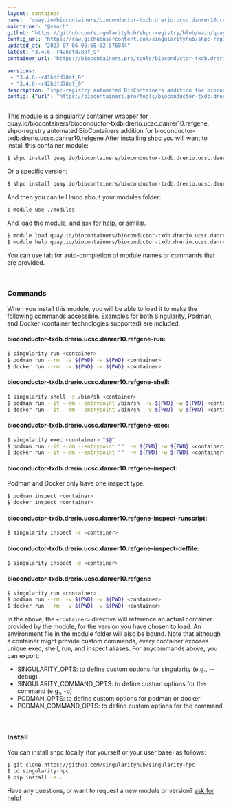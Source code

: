 ```yaml
---
layout: container
name:  "quay.io/biocontainers/bioconductor-txdb.drerio.ucsc.danrer10.refgene"
maintainer: "@vsoch"
github: "https://github.com/singularityhub/shpc-registry/blob/main/quay.io/biocontainers/bioconductor-txdb.drerio.ucsc.danrer10.refgene/container.yaml"
config_url: "https://raw.githubusercontent.com/singularityhub/shpc-registry/main/quay.io/biocontainers/bioconductor-txdb.drerio.ucsc.danrer10.refgene/container.yaml"
updated_at: "2023-07-06 06:58:52.576844"
latest: "3.4.6--r42hdfd78af_9"
container_url: "https://biocontainers.pro/tools/bioconductor-txdb.drerio.ucsc.danrer10.refgene"

versions:
 - "3.4.6--r41hdfd78af_8"
 - "3.4.6--r42hdfd78af_9"
description: "shpc-registry automated BioContainers addition for bioconductor-txdb.drerio.ucsc.danrer10.refgene"
config: {"url": "https://biocontainers.pro/tools/bioconductor-txdb.drerio.ucsc.danrer10.refgene", "maintainer": "@vsoch", "description": "shpc-registry automated BioContainers addition for bioconductor-txdb.drerio.ucsc.danrer10.refgene", "latest": {"3.4.6--r42hdfd78af_9": "sha256:1e7fbc1a5363defa46c224714ea9c81b87a9e17cc736c0f3f9be21c1e72d2ed1"}, "tags": {"3.4.6--r41hdfd78af_8": "sha256:d7e6136c54c794171f29e91b9c22e8800ffd898e5644b0d64bde57e5186eee20", "3.4.6--r42hdfd78af_9": "sha256:1e7fbc1a5363defa46c224714ea9c81b87a9e17cc736c0f3f9be21c1e72d2ed1"}, "docker": "quay.io/biocontainers/bioconductor-txdb.drerio.ucsc.danrer10.refgene"}
---
```


This module is a singularity container wrapper for quay.io/biocontainers/bioconductor-txdb.drerio.ucsc.danrer10.refgene.
shpc-registry automated BioContainers addition for bioconductor-txdb.drerio.ucsc.danrer10.refgene
After [installing shpc](#install) you will want to install this container module:


```bash
$ shpc install quay.io/biocontainers/bioconductor-txdb.drerio.ucsc.danrer10.refgene
```

Or a specific version:

```bash
$ shpc install quay.io/biocontainers/bioconductor-txdb.drerio.ucsc.danrer10.refgene:3.4.6--r42hdfd78af_9
```

And then you can tell lmod about your modules folder:

```bash
$ module use ./modules
```

And load the module, and ask for help, or similar.

```bash
$ module load quay.io/biocontainers/bioconductor-txdb.drerio.ucsc.danrer10.refgene/3.4.6--r42hdfd78af_9
$ module help quay.io/biocontainers/bioconductor-txdb.drerio.ucsc.danrer10.refgene/3.4.6--r42hdfd78af_9
```

You can use tab for auto-completion of module names or commands that are provided.

<br>

### Commands

When you install this module, you will be able to load it to make the following commands accessible.
Examples for both Singularity, Podman, and Docker (container technologies supported) are included.

#### bioconductor-txdb.drerio.ucsc.danrer10.refgene-run:

```bash
$ singularity run <container>
$ podman run --rm  -v ${PWD} -w ${PWD} <container>
$ docker run --rm  -v ${PWD} -w ${PWD} <container>
```

#### bioconductor-txdb.drerio.ucsc.danrer10.refgene-shell:

```bash
$ singularity shell -s /bin/sh <container>
$ podman run --it --rm --entrypoint /bin/sh  -v ${PWD} -w ${PWD} <container>
$ docker run --it --rm --entrypoint /bin/sh  -v ${PWD} -w ${PWD} <container>
```

#### bioconductor-txdb.drerio.ucsc.danrer10.refgene-exec:

```bash
$ singularity exec <container> "$@"
$ podman run --it --rm --entrypoint ""  -v ${PWD} -w ${PWD} <container> "$@"
$ docker run --it --rm --entrypoint ""  -v ${PWD} -w ${PWD} <container> "$@"
```

#### bioconductor-txdb.drerio.ucsc.danrer10.refgene-inspect:

Podman and Docker only have one inspect type.

```bash
$ podman inspect <container>
$ docker inspect <container>
```

#### bioconductor-txdb.drerio.ucsc.danrer10.refgene-inspect-runscript:

```bash
$ singularity inspect -r <container>
```

#### bioconductor-txdb.drerio.ucsc.danrer10.refgene-inspect-deffile:

```bash
$ singularity inspect -d <container>
```



#### bioconductor-txdb.drerio.ucsc.danrer10.refgene

```bash
$ singularity run <container>
$ podman run --rm  -v ${PWD} -w ${PWD} <container>
$ docker run --rm  -v ${PWD} -w ${PWD} <container>
```


In the above, the `<container>` directive will reference an actual container provided
by the module, for the version you have chosen to load. An environment file in the
module folder will also be bound. Note that although a container
might provide custom commands, every container exposes unique exec, shell, run, and
inspect aliases. For anycommands above, you can export:

 - SINGULARITY_OPTS: to define custom options for singularity (e.g., --debug)
 - SINGULARITY_COMMAND_OPTS: to define custom options for the command (e.g., -b)
 - PODMAN_OPTS: to define custom options for podman or docker
 - PODMAN_COMMAND_OPTS: to define custom options for the command

<br>

### Install

You can install shpc locally (for yourself or your user base) as follows:

```bash
$ git clone https://github.com/singularityhub/singularity-hpc
$ cd singularity-hpc
$ pip install -e .
```

Have any questions, or want to request a new module or version? [ask for help!](https://github.com/singularityhub/singularity-hpc/issues)